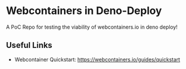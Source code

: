 # Webcontainers in Deno-Deploy

A PoC Repo for testing the viability of webcontainers.io in deno deploy!

## Useful Links 

- Webcontainer Quickstart: https://webcontainers.io/guides/quickstart